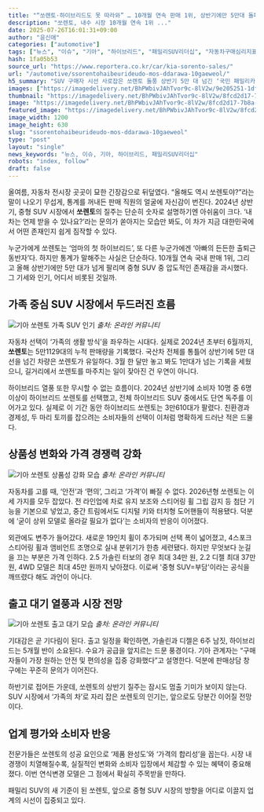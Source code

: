 ```yaml
---
title: "“쏘렌토·하이브리드도 못 따라와” … 10개월 연속 판매 1위, 상반기에만 5만대 돌파한 기아 쏘렌토"
description: "쏘렌토, 내수 시장 10개월 연속 1위 ..."
date: 2025-07-26T16:01:31+09:00
author: "윤신애"
categories: ["automotive"]
tags: ["뉴스", "이슈", "기아", "하이브리드", "패밀리SUV리더십", "자동차구매심리지표"]
hash: 1fa05b53
source_url: "https://www.reportera.co.kr/car/kia-sorento-sales/"
url: "/automotive/ssorentohaibeurideudo-mos-ddarawa-10gaeweol/"
h5_summary: "SUV 구매자 시선 사로잡은 쏘렌토 돌풍 상반기 5만 대 넘긴 ‘국민 패밀리카’ 저력"
images: ["https://imagedelivery.net/BhPWbivJAhTvor9c-8lV2w/9e205251-1dfc-4d9d-aed4-d62e63dba400/public", "https://imagedelivery.net/BhPWbivJAhTvor9c-8lV2w/8fcd2d17-7b8a-4285-f460-9446e7180800/public", "https://imagedelivery.net/BhPWbivJAhTvor9c-8lV2w/07784c36-c461-4c08-c41a-884345358600/public", "https://imagedelivery.net/BhPWbivJAhTvor9c-8lV2w/c6253c7b-07ee-45cc-9479-2d7557392500/public"]
thumbnail: "https://imagedelivery.net/BhPWbivJAhTvor9c-8lV2w/8fcd2d17-7b8a-4285-f460-9446e7180800/public"
image: "https://imagedelivery.net/BhPWbivJAhTvor9c-8lV2w/8fcd2d17-7b8a-4285-f460-9446e7180800/public"
featured_image: "https://imagedelivery.net/BhPWbivJAhTvor9c-8lV2w/8fcd2d17-7b8a-4285-f460-9446e7180800/public"
image_width: 1200
image_height: 630
slug: "ssorentohaibeurideudo-mos-ddarawa-10gaeweol"
type: "post"
layout: "single"
news_keywords: "뉴스, 이슈, 기아, 하이브리드, 패밀리SUV리더십"
robots: "index, follow"
draft: false
---
```


올여름, 자동차 전시장 곳곳이 묘한 긴장감으로 뒤덮였다. “올해도 역시 쏘렌토야?”라는 말이 나오기 무섭게, 통계를 꺼내든 판매 직원의 얼굴에 자신감이 번진다. 2024년 상반기, 중형 SUV 시장에서 **쏘렌토**의 질주는 단순히 숫자로 설명하기엔 아쉬움이 크다. ‘내 차는 언제 받을 수 있나요?’라는 문의가 쏟아지는 모습만 봐도, 이 차가 지금 대한민국에서 어떤 존재인지 쉽게 짐작할 수 있다.

누군가에게 쏘렌토는 ‘엄마의 첫 하이브리드’, 또 다른 누군가에겐 ‘아빠의 든든한 출퇴근 동반자’다. 하지만 통계가 말해주는 사실은 단순하다. 10개월 연속 국내 판매 1위, 그리고 올해 상반기에만 5만 대가 넘게 팔리며 중형 SUV 중 압도적인 존재감을 과시했다. 그 기세와 인기, 어디서 비롯된 것일까.

## 가족 중심 SUV 시장에서 두드러진 흐름

![기아 쏘렌토 가족 SUV 인기](https://imagedelivery.net/BhPWbivJAhTvor9c-8lV2w/c6253c7b-07ee-45cc-9479-2d7557392500/public)
*출처: 온라인 커뮤니티*


자동차 선택이 ‘가족의 생활 방식’을 좌우하는 시대다. 실제로 2024년 초부터 6월까지, **쏘렌토**는 5만1129대의 누적 판매량을 기록했다. 국산차 전체를 통틀어 상반기에 5만 대 선을 넘긴 차량은 쏘렌토가 유일하다. 3월 한 달만 놓고 봐도 1만대가 넘는 기록을 세웠으니, 길거리에서 쏘렌토를 마주치는 일이 잦아진 건 우연이 아니다.

하이브리드 열풍 또한 무시할 수 없는 흐름이다. 2024년 상반기에 소비자 10명 중 6명 이상이 하이브리드 쏘렌토를 선택했고, 전체 하이브리드 SUV 중에서도 단연 독주를 이어가고 있다. 실제로 이 기간 동안 하이브리드 쏘렌토는 3만610대가 팔렸다. 친환경과 경제성, 두 마리 토끼를 잡으려는 소비자들의 선택이 이처럼 명확하게 드러난 적은 드물다.

## 상품성 변화와 가격 경쟁력 강화

![기아 쏘렌토 상품성 강화 모습](https://imagedelivery.net/BhPWbivJAhTvor9c-8lV2w/9e205251-1dfc-4d9d-aed4-d62e63dba400/public)
*출처: 온라인 커뮤니티*


자동차를 고를 때, ‘안전’과 ‘편의’, 그리고 ‘가격’이 빠질 수 없다. 2026년형 쏘렌토는 이 세 가지를 모두 잡았다. 전 라인업에 차로 유지 보조와 스티어링 휠 그립 감지 등 첨단 기능을 기본으로 넣었고, 중간 트림에서도 디지털 키와 터치형 도어핸들이 적용됐다. 덕분에 ‘굳이 상위 모델로 올라갈 필요가 없다’는 소비자의 반응이 이어졌다.

외관에도 변주가 들어갔다. 새로운 19인치 휠이 추가되며 선택 폭이 넓어졌고, 4스포크 스티어링 휠과 앰비언트 조명으로 실내 분위기가 한층 세련됐다. 하지만 무엇보다 눈길을 끄는 부분은 가격 인하다. 2.5 가솔린 터보의 경우 최대 34만 원, 2.2 디젤 최대 37만 원, 4WD 모델은 최대 45만 원까지 낮아졌다. 이로써 '중형 SUV=부담'이라는 공식을 깨뜨렸다 해도 과언이 아니다.

## 출고 대기 열풍과 시장 전망

![기아 쏘렌토 출고 대기 모습](https://imagedelivery.net/BhPWbivJAhTvor9c-8lV2w/07784c36-c461-4c08-c41a-884345358600/public)
*출처: 온라인 커뮤니티*


기대감은 곧 기다림이 된다. 출고 일정을 확인하면, 가솔린과 디젤은 6주 남짓, 하이브리드는 5개월 반이 소요된다. 수요가 공급을 앞지르는 드문 풍경이다. 기아 관계자는 “구매자들이 가장 원하는 안전 및 편의성을 집중 강화했다”고 설명한다. 덕분에 판매상담 창구에는 꾸준히 문의가 이어진다.

하반기로 접어든 가운데, 쏘렌토의 상반기 질주는 잠시도 멈출 기미가 보이지 않는다. SUV 시장에서 ‘가족의 차’로 자리 잡은 쏘렌토의 인기는, 앞으로도 당분간 이어질 전망이다.

## 업계 평가와 소비자 반응

전문가들은 쏘렌토의 성공 요인으로 ‘제품 완성도’와 ‘가격의 합리성’을 꼽는다. 시장 내 경쟁이 치열해질수록, 실질적인 변화와 소비자 입장에서 체감할 수 있는 혜택이 중요해졌다. 이번 연식변경 모델은 그 점에서 확실히 주목받을 만하다.

패밀리 SUV의 새 기준이 된 쏘렌토, 앞으로 중형 SUV 시장의 방향을 어디로 이끌지 업계의 시선이 집중되고 있다.
